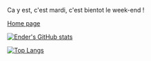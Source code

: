 Ca y est, c'est mardi, c'est bientot le week-end !

[Home page](https://github.com/EnderNight/EnderNight)

[![Ender's GitHub stats](https://github-readme-stats.vercel.app/api?username=EnderNight&show_icons=true&theme=dark)](https://github.com/anuraghazra/github-readme-stats)

[![Top Langs](https://github-readme-stats.vercel.app/api/top-langs/?username=EnderNight&layout=donut-vertical&langs_count=10&theme=dark)](https://github.com/anuraghazra/github-readme-stats)
